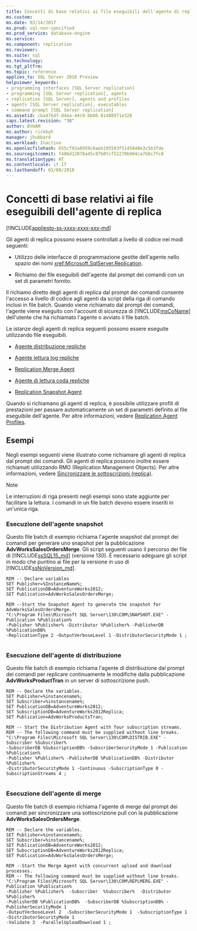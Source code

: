 ```yaml
---
title: Concetti di base relativi ai file eseguibili dell'agente di replica | Microsoft Docs
ms.custom: 
ms.date: 03/14/2017
ms.prod: sql-non-specified
ms.prod_service: database-engine
ms.service: 
ms.component: replication
ms.reviewer: 
ms.suite: sql
ms.technology: 
ms.tgt_pltfrm: 
ms.topic: reference
applies_to: SQL Server 2016 Preview
helpviewer_keywords:
- programming interfaces [SQL Server replication]
- programming [SQL Server replication], agents
- replication [SQL Server], agents and profiles
- agents [SQL Server replication], executables
- command prompt [SQL Server replication]
ms.assetid: cba476df-d4ea-44c9-bb86-81488971e328
caps.latest.revision: "38"
author: BYHAM
ms.author: rickbyh
manager: jhubbard
ms.workload: Inactive
ms.openlocfilehash: 655cf93a8959c0aeb195503f5145048e3c5b3fde
ms.sourcegitcommit: f486d12078a45c87b0fcf52270b904ca7b0c7fc8
ms.translationtype: HT
ms.contentlocale: it-IT
ms.lasthandoff: 01/08/2018
---
```

# <a name="replication-agent-executables-concepts"></a>Concetti di base relativi ai file eseguibili dell'agente di replica
[!INCLUDE[appliesto-ss-xxxx-xxxx-xxx-md](../../../includes/appliesto-ss-xxxx-xxxx-xxx-md.md)]

  Gli agenti di replica possono essere controllati a livello di codice nei modi seguenti:  
  
-   Utilizzo delle interfacce di programmazione gestite dell'agente nello spazio dei nomi <xref:Microsoft.SqlServer.Replication>.  
  
-   Richiamo dei file eseguibili dell'agente dal prompt dei comandi con un set di parametri fornito.  
  
 Il richiamo diretto degli agenti di replica dal prompt dei comandi consente l'accesso a livello di codice agli agenti da script della riga di comando inclusi in file batch. Quando viene richiamato dal prompt dei comandi, l'agente viene eseguito con l'account di sicurezza di [!INCLUDE[msCoName](../../../includes/msconame-md.md)] dell'utente che ha richiamato l'agente o avviato il file batch.  
  
 Le istanze degli agenti di replica seguenti possono essere eseguite utilizzando file eseguibili.  
  
-   [Agente distribuzione repliche](../../../relational-databases/replication/agents/replication-distribution-agent.md)  
  
-   [Agente lettura log repliche](../../../relational-databases/replication/agents/replication-log-reader-agent.md)  
  
-   [Replication Merge Agent](../../../relational-databases/replication/agents/replication-merge-agent.md)  
  
-   [Agente di lettura coda repliche](../../../relational-databases/replication/agents/replication-queue-reader-agent.md)  
  
-   [Replication Snapshot Agent](../../../relational-databases/replication/agents/replication-snapshot-agent.md)  
  
 Quando si richiamano gli agenti di replica, è possibile utilizzare profili di prestazioni per passare automaticamente un set di parametri definito al file eseguibile dell'agente. Per altre informazioni, vedere [Replication Agent Profiles](../../../relational-databases/replication/agents/replication-agent-profiles.md).  
  
## <a name="examples"></a>Esempi  
 Negli esempi seguenti viene illustrato come richiamare gli agenti di replica dal prompt dei comandi. Gli agenti di replica possono inoltre essere richiamati utilizzando RMO (Replication Management Objects). Per altre informazioni, vedere [Sincronizzare le sottoscrizioni &#40;replica&#41;](../../../relational-databases/replication/synchronize-subscriptions-replication.md).  
  
> [!NOTE]  
>  Le interruzioni di riga presenti negli esempi sono state aggiunte per facilitare la lettura. I comandi in un file batch devono essere inseriti in un'unica riga.  
  
### <a name="running-the-snapshot-agent"></a>Esecuzione dell'agente snapshot  
 Questo file batch di esempio richiama l'agente snapshot dal prompt dei comandi per generare uno snapshot per la pubblicazione **AdvWorksSalesOrdersMerge**. Gli script seguenti usano il percorso dei file di [!INCLUDE[ssSQL15_md](../../../includes/sssql15-md.md)] (versione 130). È necessario adeguare gli script in modo che puntino ai file per la versione in uso di [!INCLUDE[ssNoVersion_md](../../../includes/ssnoversion-md.md)].  
  
```  
REM -- Declare variables  
SET Publisher=%InstanceName%;  
SET PublicationDB=AdventureWorks2012;   
SET Publication=AdvWorksSalesOrdersMerge;   
  
REM --Start the Snapshot Agent to generate the snapshot for AdvWorksSalesOrdersMerge.  
"C:\Program Files\Microsoft SQL Server\130\COM\SNAPSHOT.EXE" -Publication %Publication%   
-Publisher %Publisher% -Distributor %Publisher% -PublisherDB %PublicationDB%   
-ReplicationType 2 -OutputVerboseLevel 1 -DistributorSecurityMode 1 ;  
  
```  
  
### <a name="running-the-distribution-agent"></a>Esecuzione dell'agente di distribuzione  
 Questo file batch di esempio richiama l'agente di distribuzione dal prompt dei comandi per replicare continuamente le modifiche dalla pubblicazione **AdvWorksProductTran** in un server di sottoscrizione push.  
  
```  
REM -- Declare the variables.  
SET Publisher=%instancename%;  
SET Subscriber=%instancename%;  
SET PublicationDB=AdventureWorks2012;  
SET SubscriptionDB=AdventureWorks2012Replica;   
SET Publication=AdvWorksProductsTran;  
  
REM -- Start the Distribution Agent with four subscription streams.  
REM -- The following command must be supplied without line breaks.  
"C:\Program Files\Microsoft SQL Server\130\COM\DISTRIB.EXE" -Subscriber %Subscriber%   
-SubscriberDB %SubscriptionDB% -SubscriberSecurityMode 1 -Publication %Publication%   
-Publisher %Publisher% -PublisherDB %PublicationDB% -Distributor %Publisher%   
-DistributorSecurityMode 1 -Continuous -SubscriptionType 0 -SubscriptionStreams 4 ;  
  
```  
  
### <a name="running-the-merge-agent"></a>Esecuzione dell'agente di merge  
 Questo file batch di esempio richiama l'agente di merge dal prompt dei comandi per sincronizzare una sottoscrizione pull con la pubblicazione **AdvWorksSalesOrdersMerge**.  
  
```  
REM -- Declare the variables.  
SET Publisher=%instancename%;  
SET Subscriber=%instancename%;  
SET PublicationDB=AdventureWorks2012;  
SET SubscriptionDB=AdventureWorks2012Replica;   
SET Publication=AdvWorksSalesOrdersMerge;  
  
REM --Start the Merge Agent with concurrent upload and download processes.  
REM -- The following command must be supplied without line breaks.  
"C:\Program Files\Microsoft SQL Server\130\COM\REPLMERG.EXE" -Publication %Publication%    
-Publisher %Publisher%  -Subscriber  %Subscriber%  -Distributor %Publisher%    
-PublisherDB %PublicationDB%  -SubscriberDB %SubscriptionDB% -PublisherSecurityMode 1    
-OutputVerboseLevel 2  -SubscriberSecurityMode 1  -SubscriptionType 1 -DistributorSecurityMode 1    
-Validate 3  -ParallelUploadDownload 1 ;  
  
```  
  
  
